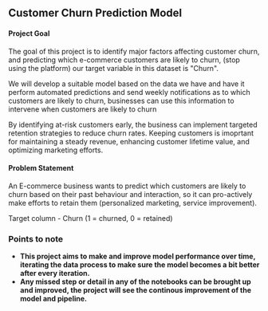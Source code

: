 ## Customer Churn Prediction Model

#### Project Goal
The goal of this project is to identify major factors affecting customer churn, and predicting which e-commerce customers are likely to churn, (stop using the platform) our target variable in this dataset is "Churn".

We will develop a suitable model based on the data we have and have it perform automated predictions and send weekly notifications as to which customers are likely to churn, businesses can use this information to intervene when customers are likely to churn

By identifying at-risk customers early, the business can implement targeted retention strategies to reduce churn rates. Keeping customers is imoprtant for maintaining a steady revenue, enhancing customer lifetime value, and optimizing marketing efforts.

#### Problem Statement
An E-commerce business wants to predict which customers are likely to churn based on their past behaviour and interaction, so it can pro-actively make efforts to retain them (personalized marketing, service improvement).

Target column - Churn (1 = churned, 0 = retained)





### Points to note
+ __This project aims to make and improve model performance over time, iterating the data process to make sure the model becomes a bit better after every iteration.__
+ __Any missed step or detail in any of the notebooks can be brought up and improved, the project will see the continous improvement of the model and pipeline.__
